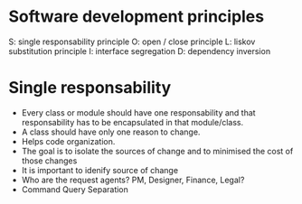 Software development principles
===

S: single responsability principle
O: open / close principle
L: liskov substitution principle
I: interface segregation
D: dependency inversion

Single responsability
===

* Every class or module should have one responsability and that responsability has to be encapsulated in that module/class.
* A class should have only one reason to change.
* Helps code organization.
* The goal is to isolate the sources of change and to minimised the cost of those changes
* It is important to idenify source of change
* Who are the request agents?
    PM, Designer, Finance, Legal?
* Command Query Separation